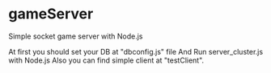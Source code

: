 # gameServer
Simple socket game server with Node.js

At first you should set your DB at "dbconfig.js" file And Run server_cluster.js with Node.js
Also you can find simple client at "testClient".

